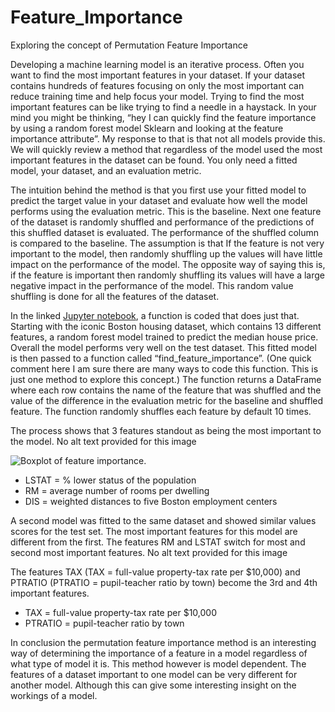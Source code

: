 # Feature_Importance
Exploring the concept of Permutation Feature Importance

Developing a machine learning model is an iterative process. Often you want to find the most important features in your dataset. If your dataset contains hundreds of features focusing on only the most important can reduce training time and help focus your model. Trying to find the most important features can be like trying to find a needle in a haystack. In your mind you might be thinking, “hey I can quickly find the feature importance by using a random forest model Sklearn and looking at the feature importance attribute”. My response to that is that not all models provide this. We will quickly review a method that regardless of the model used the most important features in the dataset can be found. You only need a fitted model, your dataset, and an evaluation metric.

The intuition behind the method is that you first use your fitted model to predict the target value in your dataset and evaluate how well the model performs using the evaluation metric. This is the baseline. Next one feature of the dataset is randomly shuffled and performance of the predictions of this shuffled dataset is evaluated. The performance of the shuffled column is compared to the baseline. The assumption is that If the feature is not very important to the model, then randomly shuffling up the values will have little impact on the performance of the model. The opposite way of saying this is, if the feature is important then randomly shuffling its values will have a large negative impact in the performance of the model. This random value shuffling is done for all the features of the dataset.

In the linked [Jupyter notebook](https://github.com/stubberf/Feature_Importance), a function is coded that does just that. Starting with the iconic Boston housing dataset, which contains 13 different features, a random forest model trained to predict the median house price. Overall the model performs very well on the test dataset. This fitted model is then passed to a function called “find_feature_importance”. (One quick comment here I am sure there are many ways to code this function. This is just one method to explore this concept.) The function returns a DataFrame where each row contains the name of the feature that was shuffled and the value of the difference in the evaluation metric for the baseline and shuffled feature. The function randomly shuffles each feature by default 10 times.

The process shows that 3 features standout as being the most important to the model.
No alt text provided for this image

![Boxplot of feature importance.](https://media.licdn.com/dms/image/C4E12AQF88hzK7XE0hQ/article-inline_image-shrink_400_744/0?e=1577318400&v=beta&t=EsR2JcTVe3ofQe3BTyUgxw7Q3KmW79Wy18tQqyZfS1s)
- LSTAT = % lower status of the population
- RM = average number of rooms per dwelling
- DIS = weighted distances to five Boston employment centers


A second model was fitted to the same dataset and showed similar values scores for the test set. The most important features for this model are different from the first. The features RM and LSTAT switch for most and second most important features.
No alt text provided for this image

The features TAX (TAX = full-value property-tax rate per $10,000) and PTRATIO (PTRATIO = pupil-teacher ratio by town) become the 3rd and 4th important features.

- TAX = full-value property-tax rate per $10,000
- PTRATIO = pupil-teacher ratio by town

In conclusion the permutation feature importance method is an interesting way of determining the importance of a feature in a model regardless of what type of model it is. This method however is model dependent. The features of a dataset important to one model can be very different for another model. Although this can give some interesting insight on the workings of a model.